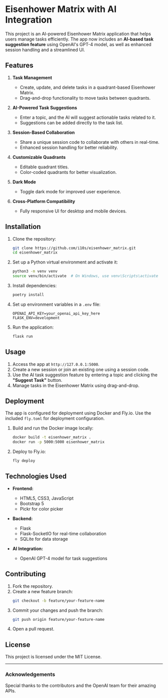 
# Eisenhower Matrix with AI Integration

This project is an AI-powered Eisenhower Matrix application that helps users manage tasks efficiently. The app now includes an **AI-based task suggestion feature** using OpenAI's GPT-4 model, as well as enhanced session handling and a streamlined UI.

## Features

1. **Task Management**
   - Create, update, and delete tasks in a quadrant-based Eisenhower Matrix.
   - Drag-and-drop functionality to move tasks between quadrants.

2. **AI-Powered Task Suggestions**
   - Enter a topic, and the AI will suggest actionable tasks related to it.
   - Suggestions can be added directly to the task list.

3. **Session-Based Collaboration**
   - Share a unique session code to collaborate with others in real-time.
   - Enhanced session handling for better reliability.

4. **Customizable Quadrants**
   - Editable quadrant titles.
   - Color-coded quadrants for better visualization.

5. **Dark Mode**
   - Toggle dark mode for improved user experience.

6. **Cross-Platform Compatibility**
   - Fully responsive UI for desktop and mobile devices.

## Installation

1. Clone the repository:
   ```bash
   git clone https://github.com/i10s/eisenhower_matrix.git
   cd eisenhower_matrix
   ```

2. Set up a Python virtual environment and activate it:
   ```bash
   python3 -m venv venv
   source venv/bin/activate  # On Windows, use venv\Scripts\activate
   ```

3. Install dependencies:
   ```bash
   poetry install
   ```

4. Set up environment variables in a `.env` file:
   ```env
   OPENAI_API_KEY=your_openai_api_key_here
   FLASK_ENV=development
   ```

5. Run the application:
   ```bash
   flask run
   ```

## Usage

1. Access the app at `http://127.0.0.1:5000`.
2. Create a new session or join an existing one using a session code.
3. Use the AI task suggestion feature by entering a topic and clicking the **"Suggest Task"** button.
4. Manage tasks in the Eisenhower Matrix using drag-and-drop.

## Deployment

The app is configured for deployment using Docker and Fly.io. Use the included `fly.toml` for deployment configuration.

1. Build and run the Docker image locally:
   ```bash
   docker build -t eisenhower_matrix .
   docker run -p 5000:5000 eisenhower_matrix
   ```

2. Deploy to Fly.io:
   ```bash
   fly deploy
   ```

## Technologies Used

- **Frontend:**
  - HTML5, CSS3, JavaScript
  - Bootstrap 5
  - Pickr for color picker

- **Backend:**
  - Flask
  - Flask-SocketIO for real-time collaboration
  - SQLite for data storage

- **AI Integration:**
  - OpenAI GPT-4 model for task suggestions

## Contributing

1. Fork the repository.
2. Create a new feature branch:
   ```bash
   git checkout -b feature/your-feature-name
   ```
3. Commit your changes and push the branch:
   ```bash
   git push origin feature/your-feature-name
   ```
4. Open a pull request.

## License

This project is licensed under the MIT License.

---

### Acknowledgements

Special thanks to the contributors and the OpenAI team for their amazing APIs.
